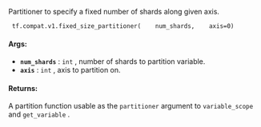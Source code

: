Partitioner to specify a fixed number of shards along given axis.

```
 tf.compat.v1.fixed_size_partitioner(    num_shards,    axis=0) 
```

#### Args:
- **`num_shards`** :  `int` , number of shards to partition variable.
- **`axis`** :  `int` , axis to partition on.


#### Returns:
A partition function usable as the  `partitioner`  argument to `variable_scope`  and  `get_variable` .

